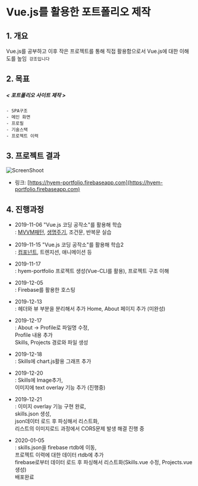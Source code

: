 Vue.js를 활용한 포트폴리오 제작
=======================
## 1. 개요
Vue.js를 공부하고 이후 작은 프로젝트를 통해 직접 활용함으로서 Vue.js에 대한 이해도를 높임``` 강조입니다```

## 2. 목표
##### < 포트폴리오 사이트 제작 >
```    
- SPA구조
- 메인 화면
- 프로필
- 기술스택
- 프로젝트 이력
```

## 3. 프로젝트 결과
![ScreenShoot](./hyem-portfolio/screenshoot.png)  
- 링크: [https://hyem-portfolio.firebaseapp.com](https://hyem-portfolio.firebaseapp.com)  

## 4. 진행과정
* 2019-11-06 "Vue.js 코딩 공작소"를 활용해 학습    
  : [MVVM패턴](https://hyem-study.tistory.com/20), [생명주기](https://hyem-study.tistory.com/21), 조건문, 반복문 실습  

* 2019-11-15 "Vue.js 코딩 공작소"를 활용해 학습2    
  : [컴포넌트](https://hyem-study.tistory.com/25), 트렌지션, 애니메이션 등

* 2019-11-17  
  : hyem-portfolio 프로젝트 생성(Vue-CLI를 활용), 
    프로젝트 구조 이해  

* 2019-12-05  
  : Firebase를 활용한 호스팅

* 2019-12-13  
  : 헤더와 뷰 부분을 분리해서 추가
    Home, About 페이지 추가 (미완성) 

* 2019-12-17  
  : About -> Profile로 파일명 수정,  
    Profile 내용 추가  
    Skills, Projects 경로와 파일 생성  

* 2019-12-18  
  : Skills에 chart.js활용 그래프 추가  

* 2019-12-20  
  : Skills에 Image추가,  
    이미지에 text overlay 기능 추가 (진행중)  
    
* 2019-12-21  
  : 이미지 overlay 기능 구현 완료,  
    skills.json 생성,  
    json데이터 로드 후 파싱해서 리스트화,  
    리스트의 이미지로드 과정에서 CORS문제 발생 해결 진행 중  
    
* 2020-01-05  
  : skills.json을 firebase rtdb에 이동,  
    프로젝트 이력에 대한 데이터 rtdb에 추가  
    firebase로부터 데이터 로드 후 파싱해서 리스트화(Skills.vue 수정, Projects.vue 생성)  
    배포완료  
